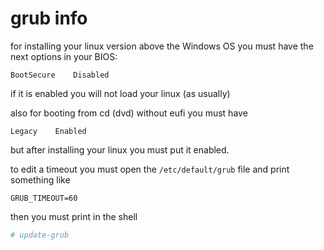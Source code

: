 # grub info
for installing your linux version above the Windows OS
you must have the next options in your BIOS:
```
BootSecure    Disabled 
```
if it is enabled you will not load your linux (as usually)

also for booting from cd (dvd) without eufi you must have 
```
Legacy    Enabled
```
but after installing your linux you must put it enabled.

to edit a timeout you must open the `/etc/default/grub` file
and print something like
```
GRUB_TIMEOUT=60 
```

then you must print in the shell
```sh
# update-grub            
```

